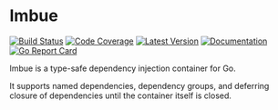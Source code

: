 # Imbue

[![Build Status](https://github.com/dogmatiq/imbue/actions/workflows/ci.yml/badge.svg)](https://github.com/dogmatiq/imbue/actions/workflows/ci.yml)
[![Code Coverage](https://img.shields.io/codecov/c/github/dogmatiq/imbue/main.svg)](https://codecov.io/github/dogmatiq/imbue)
[![Latest Version](https://img.shields.io/github/tag/dogmatiq/imbue.svg?label=semver)](https://semver.org)
[![Documentation](https://img.shields.io/badge/go.dev-reference-007d9c)](https://pkg.go.dev/github.com/dogmatiq/imbue)
[![Go Report Card](https://goreportcard.com/badge/github.com/dogmatiq/imbue)](https://goreportcard.com/report/github.com/dogmatiq/imbue)

Imbue is a type-safe dependency injection container for Go.

It supports named dependencies, dependency groups, and deferring closure of
dependencies until the container itself is closed.

